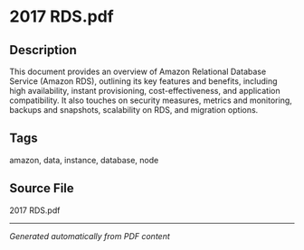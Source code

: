 # 2017 RDS.pdf

## Description
This document provides an overview of Amazon Relational Database Service (Amazon RDS), outlining its key features and benefits, including high availability, instant provisioning, cost-effectiveness, and application compatibility. It also touches on security measures, metrics and monitoring, backups and snapshots, scalability on RDS, and migration options.
## Tags
amazon, data, instance, database, node

## Source File
2017 RDS.pdf

---
*Generated automatically from PDF content*
